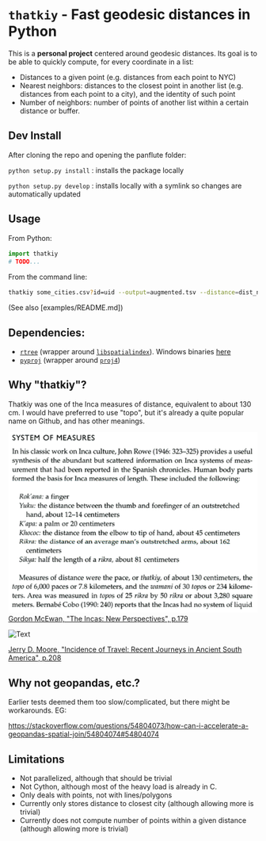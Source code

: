 # `thatkiy` - Fast geodesic distances in Python

This is a **personal project** centered around geodesic distances.
Its goal is to be able to quickly compute, for every coordinate in a list:

- Distances to a given point (e.g. distances from each point to NYC)
- Nearest neighbors: distances to the closest point in another list (e.g. distances from each point to a city), and the identity of such point
- Number of neighbors: number of points of another list within a certain distance or buffer.


## Dev Install

After cloning the repo and opening the panflute folder:

`python setup.py install`
: installs the package locally

`python setup.py develop`
: installs locally with a symlink so changes are automatically updated


## Usage

From Python:

```python
import thatkiy
# TODO...
```

From the command line:

```bash
thatkiy some_cities.csv?id=uid --output=augmented.tsv --distance=dist_ny,40.7143,-74.0060
```

(See also [examples/README.md])


## Dependencies:

- [`rtree`](http://toblerity.org/rtree/) (wrapper around [`libspatialindex`](https://libspatialindex.org/)). Windows binaries [here](https://www.lfd.uci.edu/~gohlke/pythonlibs/#rtree)
- [`pyproj`](https://github.com/pyproj4/pyproj) (wrapper around [`proj4`](https://proj4.org/))


## Why "thatkiy"?

Thatkiy was one of the Inca measures of distance, equivalent to about 130 cm.
I would have preferred to use "topo", but it's already a quite popular name on Github, and has other meanings.

![Gordon McEwan, "The Incas: New Perspectives", p.179](docs/incas_new_perspective_mcewan_p179.png)
[Gordon McEwan, "The Incas: New Perspectives", p.179](https://books.google.com/books?id=J3WZuTINl2QC&pg=PA179)

![Text](examples/incidence_of_travel_moore_p208.png)

[Jerry D. Moore, "Incidence of Travel: Recent Journeys in Ancient South America", p.208](https://books.google.com/books?id=B_kmDgAAQBAJ&pg=PA208&lpg=PA208)





## Why not geopandas, etc.?

Earlier tests deemed them too slow/complicated, but there might be workarounds. EG:

https://stackoverflow.com/questions/54804073/how-can-i-accelerate-a-geopandas-spatial-join/54804074#54804074


## Limitations

- Not parallelized, although that should be trivial
- Not Cython, although most of the heavy load is already in C.
- Only deals with points, not with lines/polygons
- Currently only stores distance to closest city (although allowing more is trivial)
- Currently does not compute number of points within a given distance (although allowing more is trivial)
